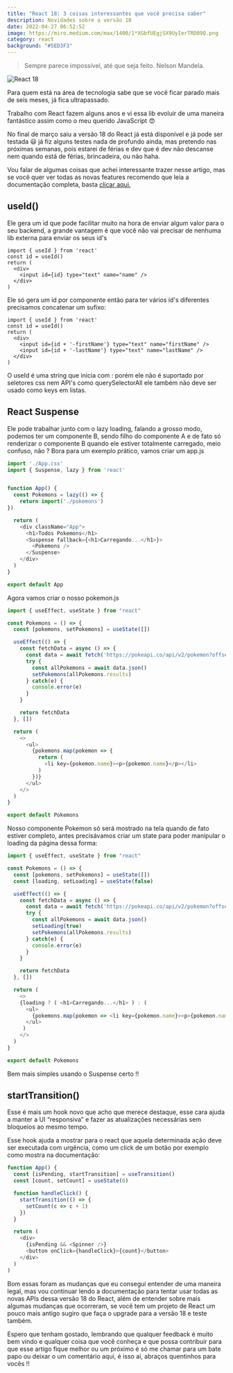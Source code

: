 ```yaml
---
title: "React 18: 3 coisas interessantes que você precisa saber"
description: Novidades sobre a versão 18
date: 2022-04-27 06:52:52
image: https://miro.medium.com/max/1400/1*XGbfUEgjSX9UyIerTRD09Q.png
category: react
background: "#5ED3F3"
---
```


>Sempre parece impossível, até que seja feito. Nelson Mandela.

![React 18](https://miro.medium.com/max/1400/1*XGbfUEgjSX9UyIerTRD09Q.png)

Para quem está na área de tecnologia sabe que se você ficar parado mais de seis meses, já fica ultrapassado.

Trabalho com React fazem alguns anos e vi essa lib evoluir de uma maneira fantástico assim como o meu querido JavaScript 😍

No final de março saiu a versão 18 do React já está disponível e já pode ser testada 😃 já fiz alguns testes nada de profundo ainda, mas pretendo nas próximas semanas, pois estarei de férias e dev que é dev não descanse nem quando está de férias, brincadeira, ou não haha.

Vou falar de algumas coisas que achei interessante trazer nesse artigo, mas se você quer ver todas as novas features recomendo que leia a documentação completa, basta [clicar aqui.](https://reactjs.org/blog/2022/03/29/react-v18.html)

## useId()

Ele gera um id que pode facilitar muito na hora de enviar algum valor para o seu backend, a grande vantagem é que você não vai precisar de nenhuma lib externa para enviar os seus id's

```
import { useId } from 'react'
const id = useId()
return (
  <div>
    <input id={id} type="text" name="name" />
  </div>
)
```

Ele só gera um id por componente então para ter vários id's diferentes precisamos concatenar um sufixo:

```
import { useId } from 'react'
const id = useId()
return (
  <div>
    <input id={id + '-firstName'} type="text" name="firstName" />
    <input id={id + '-lastName'} type="text" name="lastName" />
  </div>
)
```

O useId é uma string que inicia com : porém ele não é suportado por seletores css nem API's como querySelectorAll ele também não deve ser usado como keys em listas.

## React Suspense

Ele pode trabalhar junto com o lazy loading, falando a grosso modo, podemos ter um componente B, sendo filho do componente A e de fato só renderizar o componente B quando ele estiver totalmente carregado, meio confuso, não ? Bora para um exemplo prático, vamos criar um app.js

```javascript
import './App.css'
import { Suspense, lazy } from 'react'


function App() {
  const Pokemons = lazy(() => {
    return import('./pokemons')
})

  return (
    <div className="App">
      <h1>Todos Pokemons</h1>
      <Suspense fallback={<h1>Carregando...</h1>}>
        <Pokemons />
      </Suspense>
    </div>
  )
}

export default App
```

Agora vamos criar o nosso pokemon.js

```javascript
import { useEffect, useState } from "react"

const Pokemons = () => {
  const [pokemons, setPokemons] = useState([])

  useEffect(() => {
    const fetchData = async () => {
      const data = await fetch('https://pokeapi.co/api/v2/pokemon?offset=500&limit=500')
      try {
        const allPokemons = await data.json()
        setPokemons(allPokemons.results)
      } catch(e) {
        console.error(e)
      }
    }

    return fetchData
  }, [])

  return (
    <>
      <ul>
        {pokemons.map(pokemon => {
          return (
            <li key={pokemon.name}><p>{pokemon.name}</p></li>
          )
        })}
      </ul>
    </>
  )
}

export default Pokemons
```

Nosso componente Pokemon só será mostrado na tela quando de fato estiver completo, antes precisávamos criar um state para poder manipular o loading da página dessa forma:

```javascript
import { useEffect, useState } from "react"

const Pokemons = () => {
  const [pokemons, setPokemons] = useState([])
  const [loading, setLoading] = useState(false)

  useEffect(() => {
    const fetchData = async () => {
      const data = await fetch('https://pokeapi.co/api/v2/pokemon?offset=500&limit=500')
      try {
        const allPokemons = await data.json()
        setLoading(true)
        setPokemons(allPokemons.results)
      } catch(e) {
        console.error(e)
      }
    }

    return fetchData
  }, [])

  return (
    <>
    {loading ? ( <h1>Carregando...</h1> ) : (
      <ul>
        {pokemons.map(pokemon => <li key={pokemon.name}><p>{pokemon.name}</p></li>) }
      </ul>
     )
    </>
  )
}

export default Pokemons
```

Bem mais simples usando o Suspense certo !!

## startTransition()

Esse é mais um hook novo que acho que merece destaque, esse cara ajuda a manter a UI “responsiva” e fazer as atualizações necessárias sem bloqueios ao mesmo tempo.

Esse hook ajuda a mostrar para o react que aquela determinada ação deve ser executada com urgência, como um click de um botão por exemplo como mostra na documentação:

```javascript
function App() {
  const [isPending, startTransition] = useTransition()
  const [count, setCount] = useState(0)

  function handleClick() {
    startTransition(() => {
      setCount(c => c + 1)
    })
  }

  return (
    <div>
      {isPending && <Spinner />}
      <button onClick={handleClick}>{count}</button>
    </div>
  )
)
```

Bom essas foram as mudanças que eu consegui entender de uma maneira legal, mas vou continuar lendo a documentação para tentar usar todas as novas APIs dessa versão 18 do React, além de entender sobre mais algumas mudanças que ocorreram, se você tem um projeto de React um pouco mais antigo sugiro que faça o upgrade para a versão 18 e teste também.

Espero que tenham gostado, lembrando que qualquer feedback é muito bem vindo e qualquer coisa que você conheça e que possa contribuir para que esse artigo fique melhor ou um próximo é só me chamar para um bate papo ou deixar o um comentário aqui, é isso aí, abraços quentinhos para vocês !!



